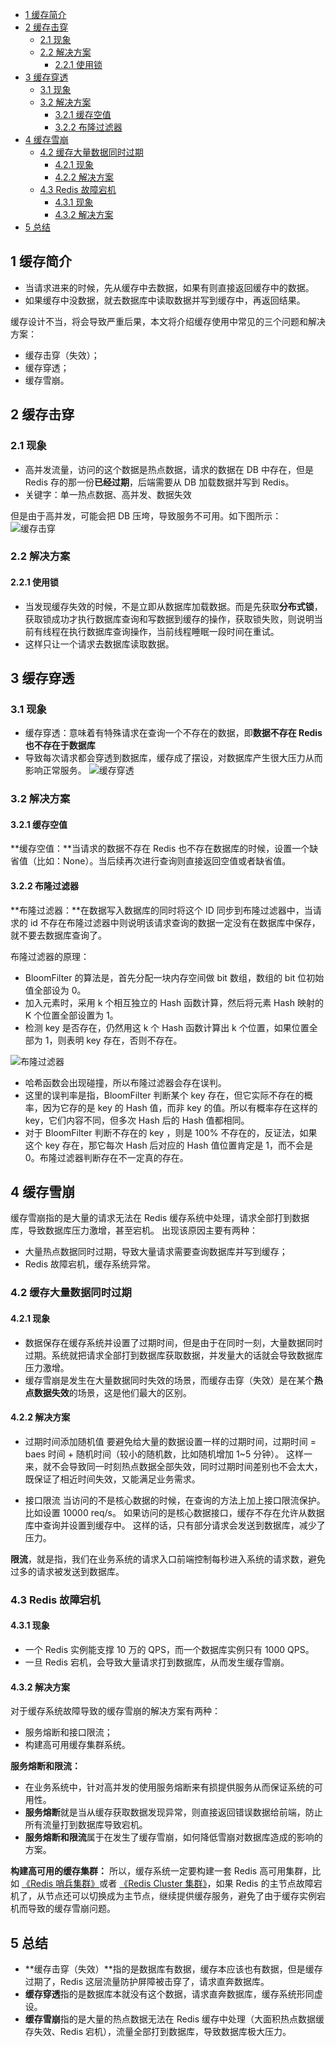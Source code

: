 - [1 缓存简介](#1-缓存简介)
- [2 缓存击穿](#2-缓存击穿)
  - [2.1 现象](#21-现象)
  - [2.2 解决方案](#22-解决方案)
    - [2.2.1 使用锁](#221-使用锁)
- [3 缓存穿透](#3-缓存穿透)
  - [3.1 现象](#31-现象)
  - [3.2 解决方案](#32-解决方案)
    - [3.2.1 缓存空值](#321-缓存空值)
    - [3.2.2 布隆过滤器](#322-布隆过滤器)
- [4 缓存雪崩](#4-缓存雪崩)
  - [4.2 缓存大量数据同时过期](#42-缓存大量数据同时过期)
    - [4.2.1 现象](#421-现象)
    - [4.2.2 解决方案](#422-解决方案)
  - [4.3 Redis 故障宕机](#43-redis-故障宕机)
    - [4.3.1 现象](#431-现象)
    - [4.3.2 解决方案](#432-解决方案)
- [5 总结](#5-总结)


## 1 缓存简介
- 当请求进来的时候，先从缓存中去数据，如果有则直接返回缓存中的数据。
- 如果缓存中没数据，就去数据库中读取数据并写到缓存中，再返回结果。

缓存设计不当，将会导致严重后果，本文将介绍缓存使用中常见的三个问题和解决方案：
- 缓存击穿（失效）；
- 缓存穿透；
- 缓存雪崩。

## 2 缓存击穿
### 2.1 现象
- 高并发流量，访问的这个数据是热点数据，请求的数据在 DB 中存在，但是 Redis 存的那一份**已经过期**，后端需要从 DB 加载数据并写到 Redis。
- 关键字：单一热点数据、高并发、数据失效

但是由于高并发，可能会把 DB 压垮，导致服务不可用。如下图所示：
![缓存击穿](images/缓存击穿.jpg)

### 2.2 解决方案
#### 2.2.1 使用锁
- 当发现缓存失效的时候，不是立即从数据库加载数据。而是先获取**分布式锁**，获取锁成功才执行数据库查询和写数据到缓存的操作，获取锁失败，则说明当前有线程在执行数据库查询操作，当前线程睡眠一段时间在重试。
- 这样只让一个请求去数据库读取数据。

## 3 缓存穿透
### 3.1 现象
- 缓存穿透：意味着有特殊请求在查询一个不存在的数据，即**数据不存在 Redis 也不存在于数据库**
- 导致每次请求都会穿透到数据库，缓存成了摆设，对数据库产生很大压力从而影响正常服务。
![缓存穿透](images/缓存穿透.png)

### 3.2 解决方案
#### 3.2.1 缓存空值
**缓存空值：**当请求的数据不存在 Redis 也不存在数据库的时候，设置一个缺省值（比如：None）。当后续再次进行查询则直接返回空值或者缺省值。

#### 3.2.2 布隆过滤器
**布隆过滤器：**在数据写入数据库的同时将这个 ID 同步到布隆过滤器中，当请求的 id 不存在布隆过滤器中则说明该请求查询的数据一定没有在数据库中保存，就不要去数据库查询了。


布隆过滤器的原理：
- BloomFilter 的算法是，首先分配一块内存空间做 bit 数组，数组的 bit 位初始值全部设为 0。
- 加入元素时，采用 k 个相互独立的 Hash 函数计算，然后将元素 Hash 映射的 K 个位置全部设置为 1。
- 检测 key 是否存在，仍然用这 k 个 Hash 函数计算出 k 个位置，如果位置全部为 1，则表明 key 存在，否则不存在。

![布隆过滤器](images/布隆过滤器.png)

- 哈希函数会出现碰撞，所以布隆过滤器会存在误判。
- 这里的误判率是指，BloomFilter 判断某个 key 存在，但它实际不存在的概率，因为它存的是 key 的 Hash 值，而非 key 的值。所以有概率存在这样的 key，它们内容不同，但多次 Hash 后的 Hash 值都相同。
- 对于 BloomFilter 判断不存在的 key ，则是 100% 不存在的，反证法，如果这个 key 存在，那它每次 Hash 后对应的 Hash 值位置肯定是 1，而不会是 0。布隆过滤器判断存在不一定真的存在。

## 4 缓存雪崩
缓存雪崩指的是大量的请求无法在 Redis 缓存系统中处理，请求全部打到数据库，导致数据库压力激增，甚至宕机。
出现该原因主要有两种：
- 大量热点数据同时过期，导致大量请求需要查询数据库并写到缓存；
- Redis 故障宕机，缓存系统异常。

### 4.2 缓存大量数据同时过期
#### 4.2.1 现象
- 数据保存在缓存系统并设置了过期时间，但是由于在同时一刻，大量数据同时过期。系统就把请求全部打到数据库获取数据，并发量大的话就会导致数据库压力激增。
- 缓存雪崩是发生在大量数据同时失效的场景，而缓存击穿（失效）是在某个**热点数据失效**的场景，这是他们最大的区别。
#### 4.2.2 解决方案
- 过期时间添加随机值
要避免给大量的数据设置一样的过期时间，过期时间 = baes 时间 + 随机时间（较小的随机数，比如随机增加 1~5 分钟）。
这样一来，就不会导致同一时刻热点数据全部失效，同时过期时间差别也不会太大，既保证了相近时间失效，又能满足业务需求。

- 接口限流
当访问的不是核心数据的时候，在查询的方法上加上接口限流保护。比如设置 10000 req/s。
如果访问的是核心数据接口，缓存不存在允许从数据库中查询并设置到缓存中。
这样的话，只有部分请求会发送到数据库，减少了压力。


**限流**，就是指，我们在业务系统的请求入口前端控制每秒进入系统的请求数，避免过多的请求被发送到数据库。

### 4.3 Redis 故障宕机
#### 4.3.1 现象
- 一个 Redis 实例能支撑 10 万的 QPS，而一个数据库实例只有 1000 QPS。
- 一旦 Redis 宕机，会导致大量请求打到数据库，从而发生缓存雪崩。

#### 4.3.2 解决方案
对于缓存系统故障导致的缓存雪崩的解决方案有两种：
- 服务熔断和接口限流；
- 构建高可用缓存集群系统。

**服务熔断和限流：**
- 在业务系统中，针对高并发的使用服务熔断来有损提供服务从而保证系统的可用性。
- **服务熔断**就是当从缓存获取数据发现异常，则直接返回错误数据给前端，防止所有流量打到数据库导致宕机。
- **服务熔断和限流**属于在发生了缓存雪崩，如何降低雪崩对数据库造成的影响的方案。

**构建高可用的缓存集群：**
所以，缓存系统一定要构建一套 Redis 高可用集群，比如 [《Redis 哨兵集群》](https://mp.weixin.qq.com/s/m3j2WZdFas8fjLRsykGcBQ)或者 [《Redis Cluster 集群》](https://mp.weixin.qq.com/s/qOF9hT_gDvkMH6HbaIvBwg)，如果 Redis 的主节点故障宕机了，从节点还可以切换成为主节点，继续提供缓存服务，避免了由于缓存实例宕机而导致的缓存雪崩问题。
## 5 总结
- **缓存击穿（失效）**指的是数据库有数据，缓存本应该也有数据，但是缓存过期了，Redis 这层流量防护屏障被击穿了，请求直奔数据库。
- **缓存穿透**指的是数据库本就没有这个数据，请求直奔数据库，缓存系统形同虚设。
- **缓存雪崩**指的是大量的热点数据无法在 Redis 缓存中处理（大面积热点数据缓存失效、Redis 宕机），流量全部打到数据库，导致数据库极大压力。